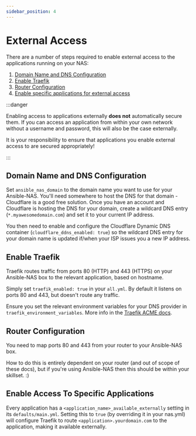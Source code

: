 ```yaml
---
sidebar_position: 4
---
```


# External Access

There are a number of steps required to enable external access to the applications running on your NAS:

1. [Domain Name and DNS Configuration](#domain-name-and-dns-configuration)
2. [Enable Traefik](#enable-traefik)
3. [Router Configuration](#router-configuration)
4. [Enable specific applications for external access](#enable-access-to-specific-applications)

:::danger

Enabling access to applications externally **does not** automatically secure them. If you can access an application from within your own network without a username and password, this will also be the case externally.

It is your responsibility to ensure that applications you enable external access to are secured appropriately!

:::

## Domain Name and DNS Configuration

Set `ansible_nas_domain` to the domain name you want to use for your Ansible-NAS. You'll need somewhere to host the DNS for that domain - Cloudflare is a good free solution. Once you have an account and Cloudflare is hosting the DNS for your domain, create a wildcard DNS entry (`*.myawesomedomain.com`) and set it to your current IP address.

You then need to enable and configure the Cloudflare Dynamic DNS container (`cloudflare_ddns_enabled: true`) so the wildcard DNS entry for your domain name is updated if/when your ISP issues you a new IP address.

## Enable Traefik

Traefik routes traffic from ports 80 (HTTP) and 443 (HTTPS) on your Ansible-NAS box to the relevant application, based on hostname.

Simply set `traefik_enabled: true` in your `all.yml`. By default it listens on ports 80 and 443, but doesn't route any traffic.

Ensure you set the relevant environment variables for your DNS provider in `traefik_environment_variables`. More info in the [Traefik ACME docs](https://doc.traefik.io/traefik/https/acme/).

## Router Configuration

You need to map ports 80 and 443 from your router to your Ansible-NAS box.

How to do this is entirely dependent on your router (and out of scope of these docs), but if you're using Ansible-NAS then this should be within your skillset. :)

## Enable Access To Specific Applications

Every application has a `<application_name>_available_externally` setting in its `defaults/main.yml`. Setting this to `true` (by overriding it in your nas.yml) will configure Traefik to route `<application>.yourdomain.com` to the application, making it available externally.
